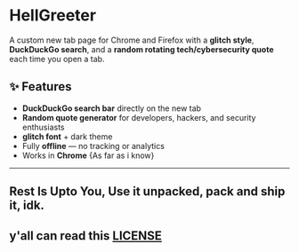 # HellGreeter

A custom new tab page for Chrome and Firefox with a **glitch style**, **DuckDuckGo search**, and a **random rotating tech/cybersecurity quote** each time you open a tab.

## ✨ Features
- **DuckDuckGo search bar** directly on the new tab
- **Random quote generator** for developers, hackers, and security enthusiasts
- **glitch font** + dark theme
- Fully **offline** — no tracking or analytics
- Works in **Chrome** {As far as i know}

---

## Rest Is Upto You, Use it unpacked, pack and ship it, idk.
## y'all can read this [LICENSE](./LICENSE)